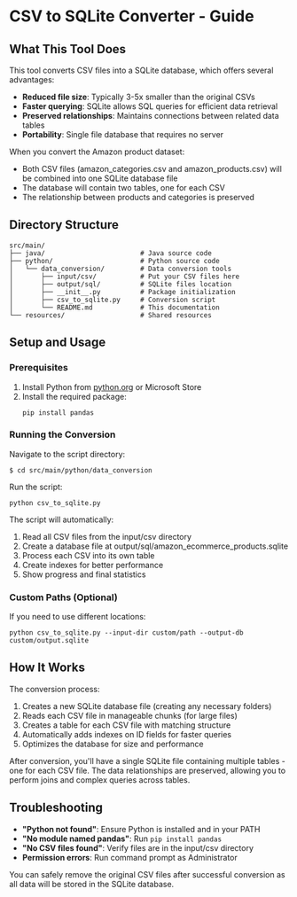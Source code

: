 # CSV to SQLite Converter - Guide

## What This Tool Does

This tool converts CSV files into a SQLite database, which offers several advantages:

- **Reduced file size**: Typically 3-5x smaller than the original CSVs
- **Faster querying**: SQLite allows SQL queries for efficient data retrieval
- **Preserved relationships**: Maintains connections between related data tables
- **Portability**: Single file database that requires no server

When you convert the Amazon product dataset:
- Both CSV files (amazon_categories.csv and amazon_products.csv) will be combined into one SQLite database file
- The database will contain two tables, one for each CSV
- The relationship between products and categories is preserved

## Directory Structure

```
src/main/
├── java/                        # Java source code
├── python/                      # Python source code
│   └── data_conversion/         # Data conversion tools
│       ├── input/csv/           # Put your CSV files here
│       ├── output/sql/          # SQLite files location
│       ├── __init__.py          # Package initialization
│       ├── csv_to_sqlite.py     # Conversion script
│       └── README.md            # This documentation
└── resources/                   # Shared resources
```

## Setup and Usage

### Prerequisites
1. Install Python from [python.org](https://www.python.org/downloads/) or Microsoft Store
2. Install the required package:
   ```
   pip install pandas
   ```

### Running the Conversion
Navigate to the script directory:
```
$ cd src/main/python/data_conversion
```

Run the script:
```
python csv_to_sqlite.py
```

The script will automatically:
1. Read all CSV files from the input/csv directory
2. Create a database file at output/sql/amazon_ecommerce_products.sqlite
3. Process each CSV into its own table
4. Create indexes for better performance
5. Show progress and final statistics

### Custom Paths (Optional)
If you need to use different locations:
```
python csv_to_sqlite.py --input-dir custom/path --output-db custom/output.sqlite
```

## How It Works

The conversion process:
1. Creates a new SQLite database file (creating any necessary folders)
2. Reads each CSV file in manageable chunks (for large files)
3. Creates a table for each CSV file with matching structure
4. Automatically adds indexes on ID fields for faster queries
5. Optimizes the database for size and performance

After conversion, you'll have a single SQLite file containing multiple tables - one for each CSV file. The data relationships are preserved, allowing you to perform joins and complex queries across tables.

## Troubleshooting

- **"Python not found"**: Ensure Python is installed and in your PATH
- **"No module named pandas"**: Run `pip install pandas`
- **"No CSV files found"**: Verify files are in the input/csv directory
- **Permission errors**: Run command prompt as Administrator

You can safely remove the original CSV files after successful conversion as all data will be stored in the SQLite database.

